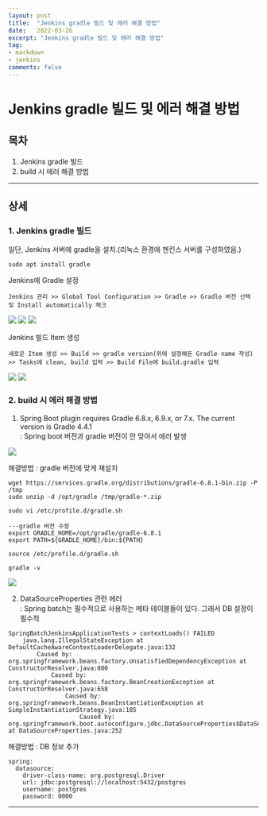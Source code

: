 ```yaml
---
layout: post
title:  "Jenkins gradle 빌드 및 에러 해결 방법"
date:   2022-03-26
excerpt: "Jenkins gradle 빌드 및 에러 해결 방법"
tag:
- markdown 
- jenkins
comments: false
---
```



# Jenkins gradle 빌드 및 에러 해결 방법


## 목차
1. Jenkins gradle 빌드
2. build 시 에러 해결 방법
___


## __상세__

### 1. Jenkins gradle 빌드

일단, Jenkins 서버에 gradle을 설치.(리눅스 환경에 젠킨스 서버를 구성하였음.)

```
sudo apt install gradle
```

Jenkins에 Gradle 설정
```
Jenkins 관리 >> Global Tool Configuration >> Gradle >> Gradle 버전 선택 및 Install automatically 체크
```

<img src = "https://user-images.githubusercontent.com/28687900/159509511-13b25487-c88c-4bc0-a5d9-c699a068c975.png">

<img src = "https://user-images.githubusercontent.com/28687900/159876219-173b4545-c31b-499a-8c02-52c7c43b94aa.png">

<img src = "https://user-images.githubusercontent.com/28687900/159875492-53361e88-346b-4bcd-ae95-bcc3c1de8973.png">

Jenkins 빌드 Item 생성

```
새로운 Item 생성 >> Build >> gradle version(위에 설정해돈 Gradle name 작성) 
>> Tasks에 clean, build 입력 >> Build File에 build.gradle 입력
```
<img src = "https://user-images.githubusercontent.com/28687900/159876414-3d0e49d1-06c8-4d43-a84c-dad1b7a0e880.png">

<img src = "https://user-images.githubusercontent.com/28687900/159876470-5bb5b869-4b34-459c-96da-88ca207b15ef.png">


### 2. build 시 에러 해결 방법


1. Spring Boot plugin requires Gradle 6.8.x, 6.9.x, or 7.x. The current version is Gradle 4.4.1  
    : Spring boot 버전과 gradle 버전이 안 맞아서 에러 발생  

<img src = "https://user-images.githubusercontent.com/28687900/159874131-7a7c6031-5b9b-40cc-ae40-b7d293e1c990.png">

해결방법 : gradle 버전에 맞게 재설치
```
wget https://services.gradle.org/distributions/gradle-6.8.1-bin.zip -P /tmp
sudo unzip -d /opt/gradle /tmp/gradle-*.zip
```

```
sudo vi /etc/profile.d/gradle.sh

---gradle 버전 수정
export GRADLE_HOME=/opt/gradle/gradle-6.8.1
export PATH=${GRADLE_HOME}/bin:${PATH}

source /etc/profile.d/gradle.sh
```

```
gradle -v
```
<img src = "https://user-images.githubusercontent.com/28687900/160233619-9699211f-1737-4fa9-a985-e1bd06e1a735.png">


2. DataSourceProperties 관련 에러  
    : Spring batch는 필수적으로 사용하는 메타 테이블들이 있다. 그래서 DB 설정이 필수적

```
SpringBatchJenkinsApplicationTests > contextLoads() FAILED
    java.lang.IllegalStateException at DefaultCacheAwareContextLoaderDelegate.java:132
        Caused by: org.springframework.beans.factory.UnsatisfiedDependencyException at ConstructorResolver.java:800
            Caused by: org.springframework.beans.factory.BeanCreationException at ConstructorResolver.java:658
                Caused by: org.springframework.beans.BeanInstantiationException at SimpleInstantiationStrategy.java:185
                    Caused by: org.springframework.boot.autoconfigure.jdbc.DataSourceProperties$DataSourceBeanCreationException at DataSourceProperties.java:252
```

해결방법 : DB 정보 추가
```
spring:
  datasource:
    driver-class-name: org.postgresql.Driver
    url: jdbc:postgresql://localhost:5432/postgres
    username: postgres
    password: 0000
```



___

